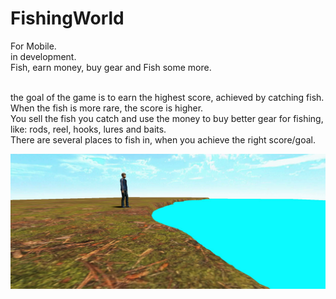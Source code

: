 # FishingWorld
For Mobile. <br/>
in development. <br/>
Fish, earn money, buy gear and Fish some more. <br/> <br/>

the goal of the game is to earn the highest score, achieved by catching fish. <br/>
When the fish is more rare, the score is higher. <br/>
You sell the fish you catch and use the money to buy better gear for fishing, like: rods, reel, hooks, lures and baits. <br/>
There are several places to fish in, when you achieve the right score/goal. <br/>

![plot](Pics/Level1.JPG)
